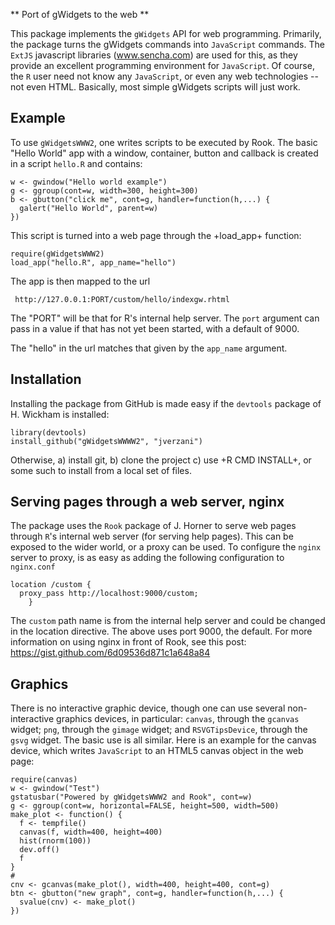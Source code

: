 ** Port of gWidgets to the web **

This package implements the `gWidgets` API for web
programming. Primarily, the package turns the gWidgets commands into
`JavaScript` commands. The `ExtJS` javascript libraries (www.sencha.com)
are used for this, as they provide an excellent programming
environment for `JavaScript`. Of course, the `R` user need not know any
`JavaScript`, or even any web technologies -- not even HTML. Basically,
most simple gWidgets scripts will just work.

Example
-------

To use `gWidgetsWWW2`, one writes scripts to be executed by Rook.
The basic "Hello World" app with a window, container, button and
callback is created in a script `hello.R` and contains:


    
    w <- gwindow("Hello world example")
    g <- ggroup(cont=w, width=300, height=300)
    b <- gbutton("click me", cont=g, handler=function(h,...) {
      galert("Hello World", parent=w)
    })
    
This script is turned into a web page through the +load_app+ function:
    
    require(gWidgetsWWW2)
    load_app("hello.R", app_name="hello")
    

The app is then mapped to the url

     http://127.0.0.1:PORT/custom/hello/indexgw.rhtml


The "PORT" will be that for R's internal help server. The `port`
argument can pass in a value if that has not yet been started, with a
default of 9000.

The "hello" in the url matches that given by the `app_name` argument.


Installation
------------

Installing the package from GitHub is made easy if the `devtools`
package of H. Wickham is installed:

    library(devtools)
    install_github("gWidgetsWWWW2", "jverzani")
    

Otherwise, a) install git, b) clone the project c) use +R CMD
INSTALL+, or some such to install from a local set of files.

Serving pages through a web server, nginx
-----------------------------------------

The package uses the `Rook` package of J. Horner to serve web pages
through `R`'s internal web server (for serving help pages). This can be
exposed to the wider world, or a proxy can be used. To configure the
`nginx` server to proxy, is as easy as adding the following
configuration to `nginx.conf`


	location /custom {
	  proxy_pass http://localhost:9000/custom;
        }


The `custom` path name is from the internal help server and could be
changed in the location directive. The above uses port 9000, the
default. For more information on using nginx in front of Rook, see
this post: https://gist.github.com/6d09536d871c1a648a84

Graphics
--------

There is no interactive graphic device, though one can use several
non-interactive graphics devices, in particular: `canvas`, through the
`gcanvas` widget; `png`, through the `gimage` widget; and `RSVGTipsDevice`,
through the `gsvg` widget. The basic use is all similar. Here is an
example for the canvas device, which writes `JavaScript` to an HTML5
canvas object in the web page:


    require(canvas) 
    w <- gwindow("Test")
    gstatusbar("Powered by gWidgetsWWW2 and Rook", cont=w)
    g <- ggroup(cont=w, horizontal=FALSE, height=500, width=500)
    make_plot <- function() {
      f <- tempfile()
      canvas(f, width=400, height=400)
      hist(rnorm(100))
      dev.off()
      f
    }
    #
    cnv <- gcanvas(make_plot(), width=400, height=400, cont=g)
    btn <- gbutton("new graph", cont=g, handler=function(h,...) {
      svalue(cnv) <- make_plot()
    })


